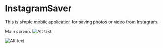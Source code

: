 # InstagramSaver

This is simple mobile application for saving photos or video from Instagram.

Main screen.
![Alt text](https://s15.postimg.org/6yaqcdndn/Screenshot_20170413-182952.png)
 
![Alt text](https://s12.postimg.org/5lhq9iv0d/Screenshot_20170413-182956.png)
